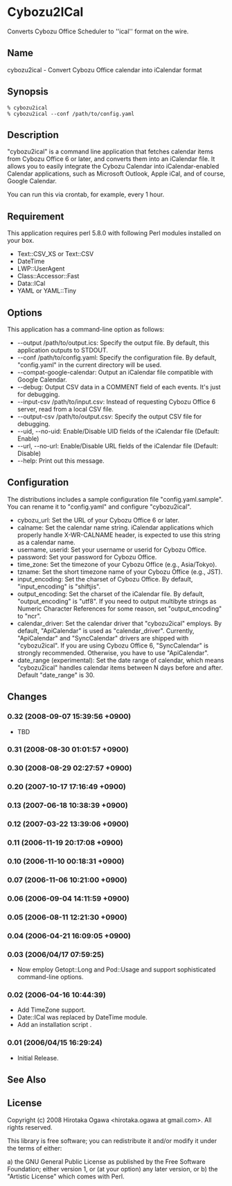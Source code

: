 # Cybozu2ICal

Converts Cybozu Office Scheduler to ''ical'' format on the wire.

## Name

cybozu2ical - Convert Cybozu Office calendar into iCalendar format

## Synopsis

    % cybozu2ical
    % cybozu2ical --conf /path/to/config.yaml

## Description

"cybozu2ical" is a command line application that fetches calendar items from Cybozu Office 6 or later, and converts them into an iCalendar file.  It allows you to easily integrate the Cybozu Calendar into iCalendar-enabled Calendar applications, such as Microsoft Outlook, Apple iCal, and of course, Google Calendar.

You can run this via crontab, for example, every 1 hour.

## Requirement

This application requires perl 5.8.0 with following Perl modules installed on your box.

 * Text::CSV_XS or Text::CSV
 * DateTime
 * LWP::UserAgent
 * Class::Accessor::Fast
 * Data::ICal
 * YAML or YAML::Tiny

## Options

This application has a command-line option as follows:

 * --output /path/to/output.ics: Specify the output file. By default, this application outputs to STDOUT.
 * --conf /path/to/config.yaml: Specify the configuration file. By default, "config.yaml" in the current directory will be used.
 * --compat-google-calendar: Output an iCalendar file compatible with Google Calendar.
 * --debug: Output CSV data in a COMMENT field of each events. It's just for debugging.
 * --input-csv /path/to/input.csv: Instead of requesting Cybozu Office 6 server, read from a local CSV file.
 * --output-csv /path/to/output.csv: Specify the output CSV file for debugging.
 * --uid, --no-uid: Enable/Disable UID fields of the iCalendar file (Default: Enable)
 * --url, --no-url: Enable/Disable URL fields of the iCalendar file (Default: Disable)
 * --help: Print out this message.

## Configuration

The distributions includes a sample configuration file "config.yaml.sample". You can rename it to "config.yaml" and configure "cybozu2ical".

 * cybozu_url: Set the URL of your Cybozu Office 6 or later.
 * calname: Set the calendar name string. iCalendar applications which properly handle X-WR-CALNAME header, is expected to use this string as a calendar name.
 * username, userid: Set your username or userid for Cybozu Office.
 * password: Set your password for Cybozu Office.
 * time_zone: Set the timezone of your Cybozu Office (e.g., Asia/Tokyo).
 * tzname: Set the short timezone name of your Cybozu Office (e.g., JST).
 * input_encoding: Set the charset of Cybozu Office. By default, "input_encoding" is "shiftjis".
 * output_encoding: Set the charset of the iCalendar file. By default, "output_encoding" is "utf8". If you need to output multibyte strings as Numeric Character References for some reason, set "output_encoding" to "ncr".
 * calendar_driver: Set the calendar driver that "cybozu2ical" employs. By default, "ApiCalendar" is used as "calendar_driver". Currently, "ApiCalendar" and "SyncCalendar" drivers are shipped with "cybozu2ical". If you are using Cybozu Office 6, "SyncCalendar" is strongly recommended. Otherwise, you have to use "ApiCalendar".
 * date_range (experimental): Set the date range of calendar, which means "cybozu2ical" handles calendar items between N days before and after. Default "date_range" is 30.

## Changes

### 0.32 (2008-09-07 15:39:56 +0900)

 * TBD

### 0.31 (2008-08-30 01:01:57 +0900)
### 0.30 (2008-08-29 02:27:57 +0900)
### 0.20 (2007-10-17 17:16:49 +0900)
### 0.13 (2007-06-18 10:38:39 +0900)
### 0.12 (2007-03-22 13:39:06 +0900)
### 0.11 (2006-11-19 20:17:08 +0900)
### 0.10 (2006-11-10 00:18:31 +0900)
### 0.07 (2006-11-06 10:21:00 +0900)
### 0.06 (2006-09-04 14:11:59 +0900)
### 0.05 (2006-08-11 12:21:30 +0900)
### 0.04 (2006-04-21 16:09:05 +0900)

### 0.03 (2006/04/17 07:59:25)

 * Now employ Getopt::Long and Pod::Usage and support sophisticated command-line options.

### 0.02 (2006-04-16 10:44:39)

 * Add TimeZone support.
 * Date::ICal was replaced by DateTime module.
 * Add an installation script .

### 0.01 (2006/04/15 16:29:24)

 * Initial Release.

## See Also

## License

Copyright (c) 2008 Hirotaka Ogawa <hirotaka.ogawa at gmail.com>.
All rights reserved.

This library is free software; you can redistribute it and/or modify it under the terms of either:

 a) the GNU General Public License as published by the Free Software Foundation; either version 1, or (at your option) any later version, or
 b) the "Artistic License" which comes with Perl.
